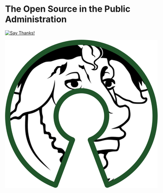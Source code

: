 # The Open Source in the Public Administration

[![Say Thanks!](https://img.shields.io/badge/Say%20Thanks-~-1EAEDB.svg)](https://saythanks.io/to/naszam)

![](/assets/500px-free_software_and_open_source_software_composite_logo.svg.png)




